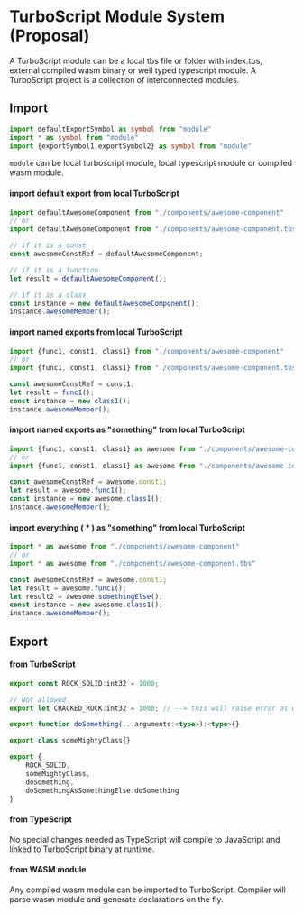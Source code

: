 # TurboScript Module System (Proposal)
A TurboScript module can be a local tbs file or folder with index.tbs, external compiled wasm binary or well typed typescript module.
A TurboScript project is a collection of interconnected modules.
## Import
```typescript
import defaultExportSymbol as symbol from "module"
import * as symbol from "module"
import {exportSymbol1,exportSymbol2} as symbol from "module"
```
`module` can be local turboscript module, local typescript module or compiled wasm module.

#### import default export from local TurboScript
```typescript
import defaultAwesomeComponent from "./components/awesome-component"
// or
import defaultAwesomeComponent from "./components/awesome-component.tbs"

// if it is a const
const awesomeConstRef = defaultAwesomeComponent;

// if it is a function 
let result = defaultAwesomeComponent();

// if it is a class
const instance = new defaultAwesomeComponent();
instance.awesomeMember();
```

#### import named exports from local TurboScript
```typescript
import {func1, const1, class1} from "./components/awesome-component"
// or
import {func1, const1, class1} from "./components/awesome-component.tbs"

const awesomeConstRef = const1;
let result = func1();
const instance = new class1();
instance.awesomeMember();
```

#### import named exports as "something" from local TurboScript
```typescript
import {func1, const1, class1} as awesome from "./components/awesome-component"
// or
import {func1, const1, class1} as awesome from "./components/awesome-component.tbs"

const awesomeConstRef = awesome.const1;
let result = awesome.func1();
const instance = new awesome.class1();
instance.awesomeMember();
```

#### import everything ( * ) as "something" from local TurboScript
```typescript
import * as awesome from "./components/awesome-component"
// or
import * as awesome from "./components/awesome-component.tbs"

const awesomeConstRef = awesome.const1;
let result = awesome.func1();
let result2 = awesome.somethingElse();
const instance = new awesome.class1();
instance.awesomeMember();
```

## Export 
#### from TurboScript
```typescript
export const ROCK_SOLID:int32 = 1000;

// Not allowed
export let CRACKED_ROCK:int32 = 1000; // --> this will raise error as wasm cannot export mutable globals

export function doSomething(...arguments:<type>):<type>{}

export class someMightyClass{}

export {
    ROCK_SOLID,
    someMightyClass,
    doSomething,
    doSomethingAsSomethingElse:doSomething
}
```

#### from TypeScript
No special changes needed as TypeScript will compile to JavaScript and linked to TurboScript binary at runtime.

#### from WASM module
Any compiled wasm module can be imported to TurboScript. Compiler will parse wasm module and generate declarations on the fly.


